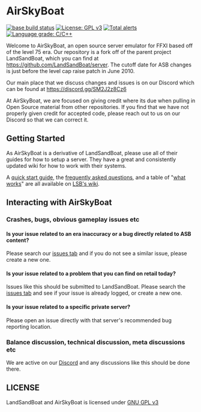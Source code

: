 # AirSkyBoat
[![base build status](https://github.com/LandSandBoat/server/actions/workflows/build.yml/badge.svg)](https://github.com/LandSandBoat/server/actions/workflows/build.yml?query=base)
[![License: GPL v3](https://img.shields.io/badge/License-GPLv3-blue.svg)](https://www.gnu.org/licenses/gpl-3.0)
[![Total alerts](https://img.shields.io/lgtm/alerts/g/LandSandBoat/server.svg?logo=lgtm&logoWidth=18)](https://lgtm.com/projects/g/LandSandBoat/server/alerts/)
[![Language grade: C/C++](https://img.shields.io/lgtm/grade/cpp/g/LandSandBoat/server.svg?logo=lgtm&logoWidth=18)](https://lgtm.com/projects/g/LandSandBoat/server/context:cpp)

Welcome to AirSkyBoat, an open source server emulator for FFXI based off of the level 75 era. Our repository is a fork off of the parent project LandSandBoat, which you can find at https://github.com/LandSandBoat/server. The cutoff date for ASB changes is just before the level cap raise patch in June 2010.

Our main place that we discuss changes and issues is on our Discord which can be found at https://discord.gg/SM2J2z8Cz6

At AirSkyBoat, we are focused on giving credit where its due when pulling in Open Source material from other repositories. If you find that we have not properly given credit for accepted code, please reach out to us on our Discord so that we can correct it.

## Getting Started
As AirSkyBoat is a derivative of LandSandBoat, please use all of their guides for how to setup a server. They have a great and consistently updated wiki for how to work with their systems.

A [quick start guide](https://github.com/LandSandBoat/server/wiki/Quick-Start-Guide), the [frequently asked questions](https://github.com/LandSandBoat/server/-/wikis/Frequently-Asked-Questions), and a table of "[what works](https://github.com/LandSandBoat/server/wikis/What-Works)" are all available on [LSB's wiki](https://github.com/LandSandBoat/server/wiki).

## Interacting with AirSkyBoat

### Crashes, bugs, obvious gameplay issues etc

#### Is your issue related to an era inaccuracy or a bug directly related to ASB content?
Please search our [issues tab](https://github.com/AirSkyBoat/AirSkyBoat/issues) and if you do not see a similar issue, please create a new one.

#### Is your issue related to a problem that you can find on retail today?
Issues like this should be submitted to LandSandBoat.
Please search the [issues tab](https://github.com/LandSandBoat/server/issues) and see if your issue is already logged, or create a new one.

#### Is your issue related to a specific private server?
Please open an issue directly with that server's recommended bug reporting location.

### Balance discussion, technical discussion, meta discussions etc
We are active on our [Discord](https://discord.gg/SM2J2z8Cz6) and any discussions like this should be done there.

## LICENSE

LandSandBoat and AirSkyBoat is licensed under [GNU GPL v3](https://github.com/LandSandBoat/server/blob/base/LICENSE)
